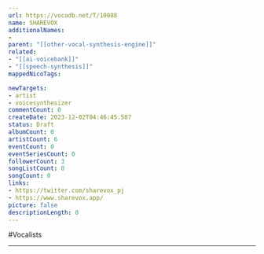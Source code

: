 ```yaml
---
url: https://vocadb.net/T/10088
name: SHAREVOX
additionalNames: 
- 
parent: "[[other-vocal-synthesis-engine]]"
related:
- "[[ai-voicebank]]"
- "[[speech-synthesis]]"
mappedNicoTags:

newTargets:
- artist
- voicesynthesizer
commentCount: 0
createDate: 2023-12-02T04:46:45.587
status: Draft
albumCount: 0
artistCount: 6
eventCount: 0
eventSeriesCount: 0
followerCount: 3
songListCount: 0
songCount: 0
links: 
- https://twitter.com/sharevox_pj
- https://www.sharevox.app/
picture: false
descriptionLength: 0
---
```


#Vocalists



---

